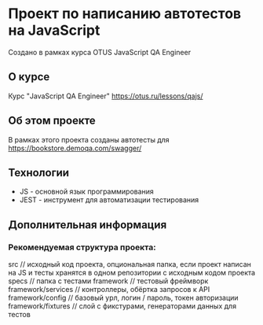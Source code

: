 # Проект по написанию автотестов на JavaScript

Создано в рамках курса OTUS JavaScript QA Engineer

## О курсе

Курс "JavaScript QA Engineer"
https://otus.ru/lessons/qajs/

## Об этом проекте

В рамках этого проекта созданы автотесты для https://bookstore.demoqa.com/swagger/

## Технологии

* JS - основной язык программирования
* JEST - инструмент для автоматизации тестирования 

## Дополнительная информация

### Рекомендуемая структура проекта:

src // исходный код проекта, опциональная папка, если проект написан на JS и тесты хранятся в одном репозитории с исходным кодом проекта
specs // папка с тестами
framework // тестовый фреймворк
framework/services // контроллеры, обёртка запросов к API
framework/config // базовый урл, логин / пароль, токен авторизации
framework/fixtures // слой с фикстурами, генераторами данных для тестов